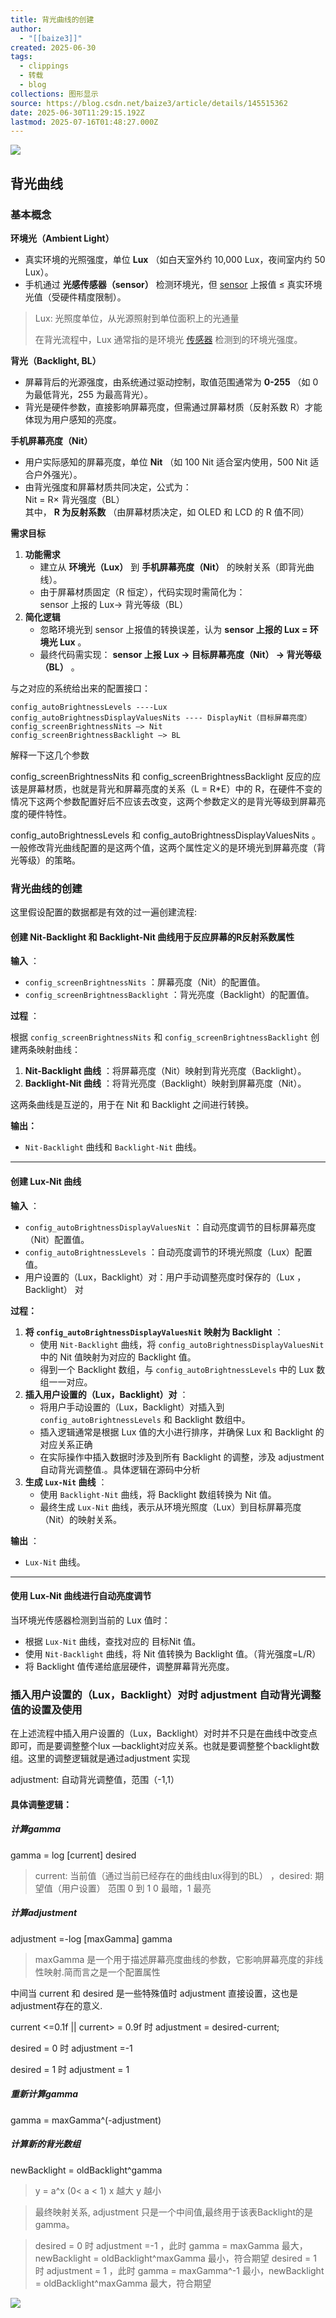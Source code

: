 ```yaml
---
title: 背光曲线的创建
author:
  - "[[baize3]]"
created: 2025-06-30
tags:
  - clippings
  - 转载
  - blog
collections: 图形显示
source: https://blog.csdn.net/baize3/article/details/145515362
date: 2025-06-30T11:29:15.192Z
lastmod: 2025-07-16T01:48:27.000Z
---
```

![](https://i-blog.csdnimg.cn/direct/310a8e924973455995983b8a82b881e5.png)

## 背光曲线

### 基本概念

**环境光（Ambient Light）**

* 真实环境的光照强度，单位 **Lux** （如白天室外约 10,000 Lux，夜间室内约 50 Lux）。
* 手机通过 **光感传感器（sensor）** 检测环境光，但 [sensor](https://so.csdn.net/so/search?q=sensor\&spm=1001.2101.3001.7020) 上报值 ≤ 真实环境光值（受硬件精度限制）。

> Lux: 光照度单位，从光源照射到单位面积上的光通量
>
> 在背光流程中，Lux 通常指的是环境光 [传感器](https://so.csdn.net/so/search?q=%E4%BC%A0%E6%84%9F%E5%99%A8\&spm=1001.2101.3001.7020) 检测到的环境光强度。

**背光（Backlight, BL）**

* 屏幕背后的光源强度，由系统通过驱动控制，取值范围通常为 **0-255** （如 0 为最低背光，255 为最高背光）。
* 背光是硬件参数，直接影响屏幕亮度，但需通过屏幕材质（反射系数 R）才能体现为用户感知的亮度。

**手机屏幕亮度（Nit）**

* 用户实际感知的屏幕亮度，单位 **Nit** （如 100 Nit 适合室内使用，500 Nit 适合户外强光）。
* 由背光强度和屏幕材质共同决定，公式为：\
  Nit = R× 背光强度（BL）\
  其中， **R 为反射系数** （由屏幕材质决定，如 OLED 和 LCD 的 R 值不同）

**需求目标**

1. **功能需求**
   * 建立从 **环境光（Lux）** 到 **手机屏幕亮度（Nit）** 的映射关系（即背光曲线）。
   * 由于屏幕材质固定（R 恒定），代码实现时需简化为：\
     sensor 上报的 Lux→ 背光等级（BL）
2. **简化逻辑**
   * 忽略环境光到 sensor 上报值的转换误差，认为 **sensor 上报的 Lux = 环境光 Lux** 。
   * 最终代码需实现： **sensor 上报 Lux → 目标屏幕亮度（Nit） → 背光等级（BL）** 。

与之对应的系统给出来的配置接口：

```
config_autoBrightnessLevels ----Lux
config_autoBrightnessDisplayValuesNits ---- DisplayNit（目标屏幕亮度）
config_screenBrightnessNits —> Nit
config_screenBrightnessBacklight —> BL
```

解释一下这几个参数

config\_screenBrightnessNits 和 config\_screenBrightnessBacklight 反应的应该是屏幕材质，也就是背光和屏幕亮度的关系（L = R\*E）中的 R，在硬件不变的情况下这两个参数配置好后不应该去改变，这两个参数定义的是背光等级到屏幕亮度的硬件特性。

config\_autoBrightnessLevels 和 config\_autoBrightnessDisplayValuesNits 。一般修改背光曲线配置的是这两个值，这两个属性定义的是环境光到屏幕亮度（背光等级）的策略。

### 背光曲线的创建

这里假设配置的数据都是有效的过一遍创建流程:

#### 创建 Nit-Backlight 和 Backlight-Nit 曲线用于反应屏幕的R反射系数属性

**输入** ：

* `config_screenBrightnessNits` ：屏幕亮度（Nit）的配置值。
* `config_screenBrightnessBacklight` ：背光亮度（Backlight）的配置值。

**过程** ：

根据 `config_screenBrightnessNits` 和 `config_screenBrightnessBacklight` 创建两条映射曲线：

1. **Nit-Backlight 曲线** ：将屏幕亮度（Nit）映射到背光亮度（Backlight）。
2. **Backlight-Nit 曲线** ：将背光亮度（Backlight）映射到屏幕亮度（Nit）。

这两条曲线是互逆的，用于在 Nit 和 Backlight 之间进行转换。

**输出：**

* `Nit-Backlight` 曲线和 `Backlight-Nit` 曲线。

***

#### 创建 Lux-Nit 曲线

**输入** ：

* `config_autoBrightnessDisplayValuesNit` ：自动亮度调节的目标屏幕亮度（Nit）配置值。
* `config_autoBrightnessLevels` ：自动亮度调节的环境光照度（Lux）配置值。
* 用户设置的（Lux，Backlight）对：用户手动调整亮度时保存的（Lux ，Backlight） 对

**过程：**

1. **将 `config_autoBrightnessDisplayValuesNit` 映射为 Backlight** ：
   * 使用 `Nit-Backlight` 曲线，将 `config_autoBrightnessDisplayValuesNit` 中的 Nit 值映射为对应的 Backlight 值。
   * 得到一个 Backlight 数组，与 `config_autoBrightnessLevels` 中的 Lux 数组一一对应。
2. **插入用户设置的（Lux，Backlight）对** ：
   * 将用户手动设置的（Lux，Backlight）对插入到 `config_autoBrightnessLevels` 和 Backlight 数组中。
   * 插入逻辑通常是根据 Lux 值的大小进行排序，并确保 Lux 和 Backlight 的对应关系正确
   * 在实际操作中插入数据时涉及到所有 Backlight 的调整，涉及 adjustment 自动背光调整值.。具体逻辑在源码中分析
3. **生成 `Lux-Nit` 曲线** ：
   * 使用 `Backlight-Nit` 曲线，将 Backlight 数组转换为 Nit 值。
   * 最终生成 `Lux-Nit` 曲线，表示从环境光照度（Lux）到目标屏幕亮度（Nit）的映射关系。

**输出** ：

* `Lux-Nit` 曲线。

***

#### 使用 Lux-Nit 曲线进行自动亮度调节

当环境光传感器检测到当前的 Lux 值时：

* 根据 `Lux-Nit` 曲线，查找对应的 目标Nit 值。
* 使用 `Nit-Backlight` 曲线，将 Nit 值转换为 Backlight 值。（背光强度=L/R）
* 将 Backlight 值传递给底层硬件，调整屏幕背光亮度。

### 插入用户设置的（Lux，Backlight）对时 adjustment 自动背光调整值的设置及使用

在上述流程中插入用户设置的（Lux，Backlight）对时并不只是在曲线中改变点即可，而是要调整整个lux —backlight对应关系。也就是要调整整个backlight数组。这里的调整逻辑就是通过adjustment 实现

adjustment: 自动背光调整值，范围（-1,1）

#### 具体调整逻辑：

##### 计算gamma

gamma = log \[current] desired

> current: 当前值（通过当前已经存在的曲线由lux得到的BL） ，desired: 期望值（用户设置） 范围 0 到 1 0 最暗，1 最亮

##### 计算adjustment

adjustment =-log \[maxGamma] gamma

> maxGamma 是一个用于描述屏幕亮度曲线的参数，它影响屏幕亮度的非线性映射.简而言之是一个配置属性

中间当 current 和 desired 是一些特殊值时 adjustment 直接设置，这也是adjustment存在的意义.

current <=0.1f || current> = 0.9f 时 adjustment = desired-current;

desired = 0 时 adjustment =-1

desired = 1 时 adjustment = 1

##### 重新计算gamma

gamma = maxGamma^(-adjustment)

##### 计算新的背光数组

newBacklight = oldBacklight^gamma

> y = a^x (0< a < 1) x 越大 y 越小

> 最终映射关系, adjustment 只是一个中间值,最终用于该表Backlight的是 gamma。

> desired = 0 时 adjustment =-1 ，此时 gamma = maxGamma 最大，newBacklight = oldBacklight^maxGamma 最小，符合期望 desired = 1 时 adjustment = 1 ，此时 gamma = maxGamma^-1 最小，newBacklight = oldBacklight^maxGamma 最大，符合期望

![](https://i-blog.csdnimg.cn/direct/310a8e924973455995983b8a82b881e5.png)
